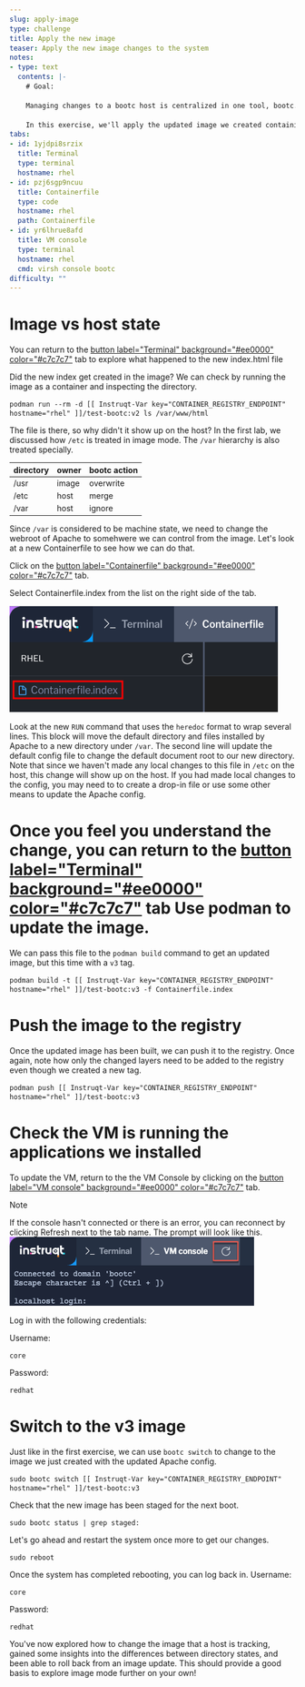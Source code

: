 ```yaml
---
slug: apply-image
type: challenge
title: Apply the new image
teaser: Apply the new image changes to the system
notes:
- type: text
  contents: |-
    # Goal:

    Managing changes to a bootc host is centralized in one tool, bootc. You will explore this tool, understand the information it provides, and how to apply an update to a host. Understanding how bootc manages images on disk is key to day 2 management.

    In this exercise, we'll apply the updated image we created containing vim.
tabs:
- id: 1yjdpi8srzix
  title: Terminal
  type: terminal
  hostname: rhel
- id: pzj6sgp9ncuu
  title: Containerfile
  type: code
  hostname: rhel
  path: Containerfile
- id: yr6lhrue8afd
  title: VM console
  type: terminal
  hostname: rhel
  cmd: virsh console bootc
difficulty: ""
---
```

Image vs host state
===

You can return to the [button label="Terminal" background="#ee0000" color="#c7c7c7"](tab-0) tab to explore what happened to the new index.html file

Did the new index get created in the image? We can check by running the image as a container and inspecting the directory.

```bash,run
podman run --rm -d [[ Instruqt-Var key="CONTAINER_REGISTRY_ENDPOINT" hostname="rhel" ]]/test-bootc:v2 ls /var/www/html
```

The file is there, so why didn't it show up on the host? In the first lab, we discussed how `/etc` is treated in image mode. The `/var` hierarchy is also treated specially.

|directory|owner|bootc action|
|---|---|---|
|/usr|image|overwrite|
|/etc|host|merge|
|/var|host|ignore|

Since `/var` is considered to be machine state, we need to change the webroot of Apache to somehwere we can control from the image. Let's look at a new Containerfile to see how we can do that.

Click on the [button label="Containerfile" background="#ee0000" color="#c7c7c7"](tab-1) tab.

Select Containerfile.index from the list on the right side of the tab.

![](../assets/containerfile_scripteditor.png)

Look at the new `RUN` command that uses the `heredoc` format to wrap several lines. This block will move the default directory and files installed by Apache to a new directory under `/var`. The second line will update the default config file to change the default document root to our new directory.  Note that since we haven't made any local changes to this file in `/etc` on the host, this change will show up on the host. If you had made local changes to the config, you may need to to create a drop-in file or use some other means to update the Apache config.

Once you feel you understand the change, you can return to the [button label="Terminal" background="#ee0000" color="#c7c7c7"](tab-0) tab 
Use podman to update the image.
===
We can pass this file to the `podman build` command to get an updated image, but this time with a `v3` tag.

```bash,run
podman build -t [[ Instruqt-Var key="CONTAINER_REGISTRY_ENDPOINT" hostname="rhel" ]]/test-bootc:v3 -f Containerfile.index
```

Push the image to the registry
===

Once the updated image has been built, we can push it to the registry. Once again, note how only the changed layers need to be added to the registry even though we created a new tag.

```bash,run
podman push [[ Instruqt-Var key="CONTAINER_REGISTRY_ENDPOINT" hostname="rhel" ]]/test-bootc:v3
```

Check the VM is running the applications we installed
===
To update the VM, return to the the VM Console by clicking on the [button label="VM console" background="#ee0000" color="#c7c7c7"](tab-2) tab.

> [!NOTE]
> If the console hasn't connected or there is an error, you can reconnect by clicking Refresh next to the tab name. The prompt will look like this. ![](../assets/terminal_prompt.png)

Log in with the following credentials:

Username:

```bash,run
core
```

Password:

```bash,run
redhat
```

Switch to the v3 image
===
Just like in the first exercise, we can use `bootc switch` to change to the image we just created with the updated Apache config.
```bash,run
sudo bootc switch [[ Instruqt-Var key="CONTAINER_REGISTRY_ENDPOINT" hostname="rhel" ]]/test-bootc:v3
```
Check that the new image has been staged for the next boot.
```bash,run
sudo bootc status | grep staged:
```

Let's go ahead and restart the system once more to get our changes.
```bash,run
sudo reboot
```

Once the system has completed rebooting, you can log back in.
Username:

```bash,run
core
```

Password:

```bash,run
redhat
```

You've now explored how to change the image that a host is tracking, gained some insights into the differences between directory states, and been able to roll back from an image update. This should provide a good basis to explore image mode further on your own!